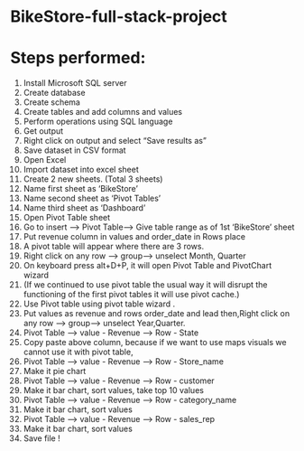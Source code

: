 # BikeStore-full-stack-project

# Steps performed:

1. Install Microsoft SQL server
2. Create database
3. Create schema
4. Create tables and add columns and values
5. Perform operations using SQL language
6. Get output
7. Right click on output and select “Save results as” 
8. Save dataset in CSV format
9. Open Excel
10. Import dataset into excel sheet
11. Create 2 new sheets. (Total 3 sheets)
12. Name first sheet as ‘BikeStore’
13. Name second sheet as ‘Pivot Tables’
14. Name third sheet as ‘Dashboard’
15. Open Pivot Table sheet
16. Go to insert —> Pivot Table—> Give table range as of 1st ‘BikeStore’ sheet
17. Put revenue column in values and order_date in Rows place
18. A pivot table will appear where there are 3 rows.
19. Right click on any row —> group—> unselect Month, Quarter
20. On keyboard press alt+D+P, it will open Pivot Table and PivotChart wizard 
21. (If we continued to use pivot table the usual way it will disrupt the functioning of the first pivot tables it will use pivot cache.)
22. Use Pivot table using pivot table wizard .
23. Put values as revenue and rows  order_date and lead then,Right click on any row —> group—> unselect Year,Quarter.
24. Pivot Table —> value - Revenue —> Row - State
25. Copy paste above column, because if we want to use maps visuals we cannot  use it with pivot table,
26. Pivot Table —> value - Revenue —> Row - Store_name
27. Make it pie chart
28. Pivot Table —> value - Revenue —> Row - customer
29. Make it bar chart, sort values, take top 10 values
30. Pivot Table —> value - Revenue —> Row - category_name
31. Make it bar chart, sort values
32. Pivot Table —> value - Revenue —> Row - sales_rep
33. Make it bar chart, sort values
34. Save file !
